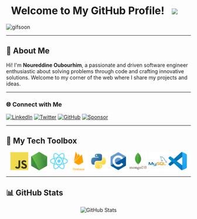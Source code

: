  #  &nbsp; Welcome to My GitHub Profile! &nbsp; <img src="https://user-images.githubusercontent.com/74038190/213844263-a8897a51-32f4-4b3b-b5c2-e1528b89f6f3.png" width="50px" />


![gifsoon](https://media2.giphy.com/media/v1.Y2lkPTc5MGI3NjExZGZ0YjVjaTJtdTQ4ZnUyd2ZmMm82NGRieno5aWlwMmZleDhhaWdtbSZlcD12MV9pbnRlcm5hbF9naWZfYnlfaWQmY3Q9Zw/br99SojJZ5rlfSYset/giphy.gif)<!-- Consider adding a meaningful, polished GIF or image. --><!-- Consider adding a meaningful, polished GIF or image. -->

---
## 🌟 About Me
Hi! I'm **Noureddine Oubourhim**, a passionate and driven software engineer enthusiastic about solving problems through code and crafting innovative solutions. Welcome to my corner of the web where I share my projects and ideas.



---

### 🌐 Connect with Me

[![LinkedIn](https://img.shields.io/badge/LinkedIn-Connect-blue?style=for-the-badge&logo=linkedin)](https://www.linkedin.com/in/noureddine-oubourhim-8ba049221/)
[![Twitter](https://img.shields.io/twitter/follow/sudo_overflow?color=0E7FC0&logo=twitter&style=for-the-badge&label=Follow%20on%20Twitter)](https://x.com/Nordin_pixly)
[![GitHub](https://img.shields.io/github/followers/NORTH89?logo=GitHub&style=for-the-badge&label=Follow%20on%20GitHub)](https://github.com/NORTH89)
[![Sponsor](https://img.shields.io/github/sponsors/NORTH89?color=BF4B8A&logo=githubsponsors&style=for-the-badge&label=Support%20Me)](https://github.com/sponsors/NORTH89)

---

## 🧮 My Tech Toolbox

<p align="center"> <img src="https://raw.githubusercontent.com/devicons/devicon/master/icons/javascript/javascript-original.svg" alt="JavaScript" width="50" height="50"/> <img src="https://raw.githubusercontent.com/devicons/devicon/master/icons/nodejs/nodejs-original.svg" alt="NodeJS" width="50" height="50"/> <img src="https://raw.githubusercontent.com/devicons/devicon/master/icons/react/react-original.svg" alt="ReactJS" width="50" height="50"/> <img <img src="https://raw.githubusercontent.com/devicons/devicon/master/icons/firebase/firebase-plain-wordmark.svg" alt="Firebase" width="50" height="50"/> <img src="https://raw.githubusercontent.com/devicons/devicon/master/icons/python/python-original.svg" alt="Python" width="50" height="50"/> <img src="https://raw.githubusercontent.com/devicons/devicon/master/icons/c/c-original.svg" alt="C" width="50" height="50"/> <img src="https://raw.githubusercontent.com/devicons/devicon/master/icons/mongodb/mongodb-original-wordmark.svg" alt="MongoDB" width="50" height="50"/> <img src="https://raw.githubusercontent.com/devicons/devicon/master/icons/mysql/mysql-original-wordmark.svg" alt="MySQL" width="50" height="50"/> <img src="https://raw.githubusercontent.com/devicons/devicon/master/icons/vscode/vscode-original.svg"  src="https://raw.githubusercontent.com/devicons/devicon/master/icons/css3/css3-original.svg" alt="CSS3" width="50" height="50"/> </p>


---

## 📊 GitHub Stats

<p align="center">
  <img src="https://github-readme-stats.vercel.app/api?username=NORTH89&hide=contribs,prs&show_icons=true&bg_color=0d1116&title_color=ce09ec&text_color=a4aacb&icon_color=007ec6" alt="GitHub Stats"/>
</p>
